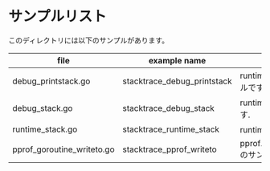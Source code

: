 # サンプルリスト

このディレクトリには以下のサンプルがあります。

|file|example name|note|
|----|------------|----|
|debug\_printstack.go|stacktrace\_debug\_printstack|runtime/debug.PrintStack のサンプルです.|
|debug\_stack.go|stacktrace\_debug\_stack|runtime/debug.Stack のサンプルです.|
|runtime\_stack.go|stacktrace\_runtime\_stack|runtime.Stack のサンプルです.|
|pprof\_goroutine\_writeto.go|stacktrace\_pprof\_writeto|pprof.Lookup("goroutine").WriteTo() のサンプルです.|
